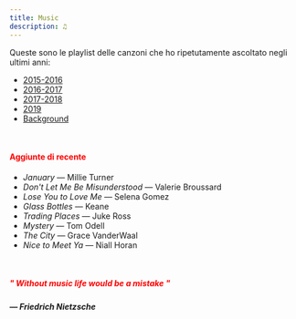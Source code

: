 ```yaml
---
title: Music
description: ♫
---
```

Queste sono le playlist delle canzoni che ho ripetutamente ascoltato negli ultimi anni:

* [2015-2016](https://music.apple.com/it/playlist/my-2015-2016/pl.b4bf1a93707c44f89aa794dc2888e844)
* [2016-2017](https://music.apple.com/it/playlist/my-2016-2017/pl.u-PDb40o6tJ9qVro)
* [2017-2018](https://music.apple.com/it/playlist/my-2017-2018/pl.u-b3b8RKgC0qaz1d)
* [2019](https://music.apple.com/it/playlist/my-2019/pl.u-b3b8Re4H0qaz1d)
* [Background](https://music.apple.com/it/playlist/background/pl.b05fb95eaae8419b8bc2201594355ee0?l=en)

&nbsp;

#### <span style="color:red">Aggiunte di recente</span>

* _January_ — Millie Turner
* _Don't Let Me Be Misunderstood_ — Valerie Broussard
* _Lose You to Love Me_ — Selena Gomez
* _Glass Bottles_ — Keane 
* _Trading Places_ — Juke Ross
* _Mystery_ — Tom Odell
* _The City_ — Grace VanderWaal
* _Nice to Meet Ya_ — Niall Horan

&nbsp;

##### <span style="color:red">_" Without music life would be a mistake "_</span>

##### — Friedrich Nietzsche
